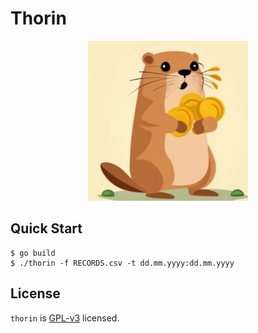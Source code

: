 # Thorin

<p align="center">
  <img src="./assets/thorin_logo_256.png" alt="logo" />
</p>

## Quick Start

```console
$ go build
$ ./thorin -f RECORDS.csv -t dd.mm.yyyy:dd.mm.yyyy
```

## License
```thorin``` is [GPL-v3](https://github.com/thefenriswolf/thorin/blob/main/LICENSE) licensed.
